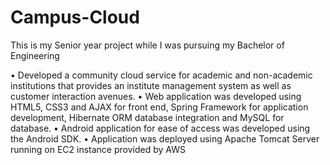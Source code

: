 # Campus-Cloud
This is my Senior year project while I was pursuing my Bachelor of Engineering


•	Developed a community cloud service for academic and non-academic institutions that provides an institute management system as well as customer interaction avenues.
•	Web application was developed using HTML5, CSS3 and AJAX for front end, Spring Framework for application development, Hibernate ORM database integration and MySQL for database.
•	Android application for ease of access was developed using the Android SDK.
•	Application was deployed using Apache Tomcat Server running on EC2 instance provided by AWS

